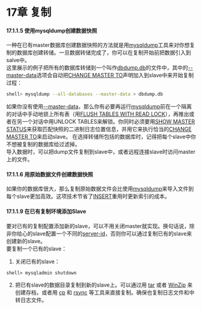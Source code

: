 # 17章 复制    


#### 17.1.1.5 使用mysqldump创建数据快照 
一种在已有master数据库创建数据快照的方法就是用[mysqldump]()工具来对你想复制的数据库创建转储。一旦数据转储完成了，你可以在复制开始前把数据引入到salve中。    
这里展示的例子把所有的数据库转储到一个叫作[dbdump.db]()的文件中，其中的[--master-data]()选项会自动把[CHANGE MASTER TO]()声明加入到slave中来开始复制过程：
```sh
shell> mysqldump --all-databases --master-data > dbdump.db
```
如果你没有使用[--master-data]()，那么你有必要再运行[mysqldump]()前在一个隔离的对话中手动地锁上所有表（用[FLUSH TABLES WITH READ LOCK]()），再推出或者在另一个对话中用UNLOCK TABLES来解锁。你同时必须要用[SHOW MASTER STATUS]()来获取匹配快照的二进制日志位置信息，并用它来执行恰当的[CHANGE MASTER TO]()来启动slave。 
在选择转储所包括的数据库时，记得把每个slave中你不想被复制的数据库给过滤掉。    
导入数据时，可以把dump文件复制到slave中，或者远程连接slave时访问master上的文件。  

#### 17.1.1.6 用原始数据文件创建数据快照 
如果你的数据库很大，那么复制原始数据文件会比使用[mysqldump]()来导入文件到每个slave更加高效。这项技术节省了[INSERT]()重用时更新索引的成本。 


#### 17.1.1.9 在已有复制环境添加Slave    
要对已有的复制配置添加新的slave，可以不用关闭master就实现。换句话说，除非你给心的slave配置一个不同的[server-id]()，否则你可以通过复制已有的slave来创建新的slave。    
要复制一个已有的slave：  
1. 关闭已有的slave：  
```shell
shell> mysqladmin shutdown
```
2. 把已有slave的数据目录复制到新的slave上。可以通过用 [tar]() 或者 [WinZip]() 来创建存档，或者用 [cp]() 和 [rsync]() 等工具来直接复制。确保也复制日志文件和中转日志文件。 


